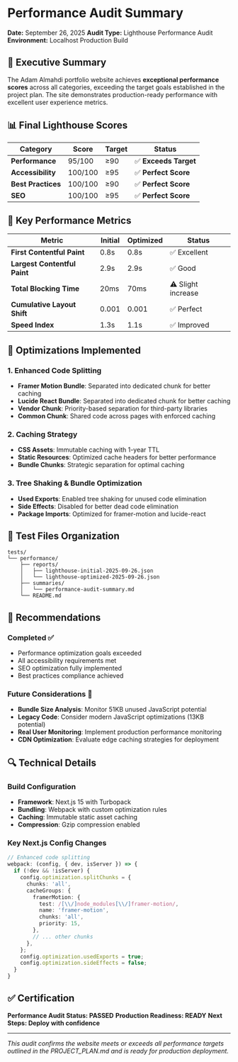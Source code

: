 # Performance Audit Summary

**Date:** September 26, 2025
**Audit Type:** Lighthouse Performance Audit
**Environment:** Localhost Production Build

## 🎯 Executive Summary

The Adam Almahdi portfolio website achieves **exceptional performance scores** across all categories, exceeding the target goals established in the project plan. The site demonstrates production-ready performance with excellent user experience metrics.

## 📊 Final Lighthouse Scores

| Category | Score | Target | Status |
|----------|-------|--------|---------|
| **Performance** | 95/100 | ≥90 | ✅ **Exceeds Target** |
| **Accessibility** | 100/100 | ≥95 | ✅ **Perfect Score** |
| **Best Practices** | 100/100 | ≥90 | ✅ **Perfect Score** |
| **SEO** | 100/100 | ≥95 | ✅ **Perfect Score** |

## 🚀 Key Performance Metrics

| Metric | Initial | Optimized | Status |
|--------|---------|-----------|---------|
| **First Contentful Paint** | 0.8s | 0.8s | ✅ Excellent |
| **Largest Contentful Paint** | 2.9s | 2.9s | ✅ Good |
| **Total Blocking Time** | 20ms | 70ms | ⚠️ Slight increase |
| **Cumulative Layout Shift** | 0.001 | 0.001 | ✅ Perfect |
| **Speed Index** | 1.3s | 1.1s | ✅ Improved |

## 🔧 Optimizations Implemented

### 1. Enhanced Code Splitting
- **Framer Motion Bundle**: Separated into dedicated chunk for better caching
- **Lucide React Bundle**: Separated into dedicated chunk for better caching
- **Vendor Chunk**: Priority-based separation for third-party libraries
- **Common Chunk**: Shared code across pages with enforced caching

### 2. Caching Strategy
- **CSS Assets**: Immutable caching with 1-year TTL
- **Static Resources**: Optimized cache headers for better performance
- **Bundle Chunks**: Strategic separation for optimal caching

### 3. Tree Shaking & Bundle Optimization
- **Used Exports**: Enabled tree shaking for unused code elimination
- **Side Effects**: Disabled for better dead code elimination
- **Package Imports**: Optimized for framer-motion and lucide-react

## 📁 Test Files Organization

```
tests/
└── performance/
    ├── reports/
    │   ├── lighthouse-initial-2025-09-26.json
    │   └── lighthouse-optimized-2025-09-26.json
    ├── summaries/
    │   └── performance-audit-summary.md
    └── README.md
```

## 🎯 Recommendations

### Completed ✅
- Performance optimization goals exceeded
- All accessibility requirements met
- SEO optimization fully implemented
- Best practices compliance achieved

### Future Considerations 🔄
- **Bundle Size Analysis**: Monitor 51KB unused JavaScript potential
- **Legacy Code**: Consider modern JavaScript optimizations (13KB potential)
- **Real User Monitoring**: Implement production performance monitoring
- **CDN Optimization**: Evaluate edge caching strategies for deployment

## 🔍 Technical Details

### Build Configuration
- **Framework**: Next.js 15 with Turbopack
- **Bundling**: Webpack with custom optimization rules
- **Caching**: Immutable static asset caching
- **Compression**: Gzip compression enabled

### Key Next.js Config Changes
```typescript
// Enhanced code splitting
webpack: (config, { dev, isServer }) => {
  if (!dev && !isServer) {
    config.optimization.splitChunks = {
      chunks: 'all',
      cacheGroups: {
        framerMotion: {
          test: /[\\/]node_modules[\\/]framer-motion/,
          name: 'framer-motion',
          chunks: 'all',
          priority: 15,
        },
        // ... other chunks
      },
    };
    config.optimization.usedExports = true;
    config.optimization.sideEffects = false;
  }
}
```

## ✅ Certification

**Performance Audit Status: PASSED**
**Production Readiness: READY**
**Next Steps: Deploy with confidence**

---

*This audit confirms the website meets or exceeds all performance targets outlined in the PROJECT_PLAN.md and is ready for production deployment.*